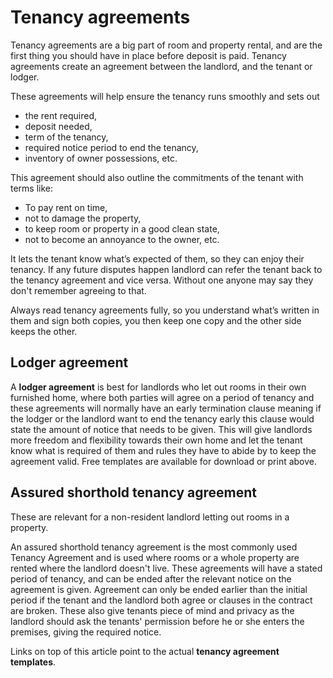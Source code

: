 Tenancy agreements
==================
Tenancy agreements are a big part of room and property rental, and are the first
thing you should have in place before deposit is paid. Tenancy agreements create
an agreement between the landlord, and the tenant or lodger.

These agreements will help ensure the tenancy runs smoothly and sets out

* the rent required,
* deposit needed,
* term of the tenancy,
* required notice period to end the tenancy,
* inventory of owner possessions, etc.

This agreement should also outline the commitments of the tenant with terms
like:

* To pay rent on time,
* not to damage the property,
* to keep room or property in a good clean state,
* not to become an annoyance to the owner, etc.

It lets the tenant know what’s expected of them, so they can enjoy their tenancy.
If any future disputes happen landlord can refer the tenant back to the tenancy
agreement and vice versa. Without one anyone may say they don't remember
agreeing to that.

Always read tenancy agreements fully, so you understand what’s written in them
and sign both copies, you then keep one copy and the other side keeps the other.

Lodger agreement
----------------
A **lodger agreement** is best for landlords who let out rooms in their own
furnished home, where both parties will agree on a period of tenancy and these
agreements will normally have an early termination clause meaning if the lodger
or the landlord want to end the tenancy early this clause would state the amount
of notice that needs to be given. This will give landlords more freedom and
flexibility towards their own home and let the tenant know what is required of
them and rules they have to abide by to keep the agreement valid. Free templates
are available for download or print above.

Assured shorthold tenancy agreement
-----------------------------------
These are relevant for a non-resident landlord letting out rooms in a property.

An assured shorthold tenancy agreement is the most commonly used Tenancy
Agreement and is used where rooms or a whole property are rented where the
landlord doesn't live. These agreements will have a stated period of tenancy,
and can be ended after the relevant notice on the agreement is given. Agreement
can only be ended earlier than the initial period if the tenant and the landlord
both agree or clauses in the contract are broken. These also give tenants piece
of mind and privacy as the landlord should ask the tenants' permission before he
or she enters the premises, giving the required notice.

Links on top of this article point to the actual **tenancy agreement templates**.
